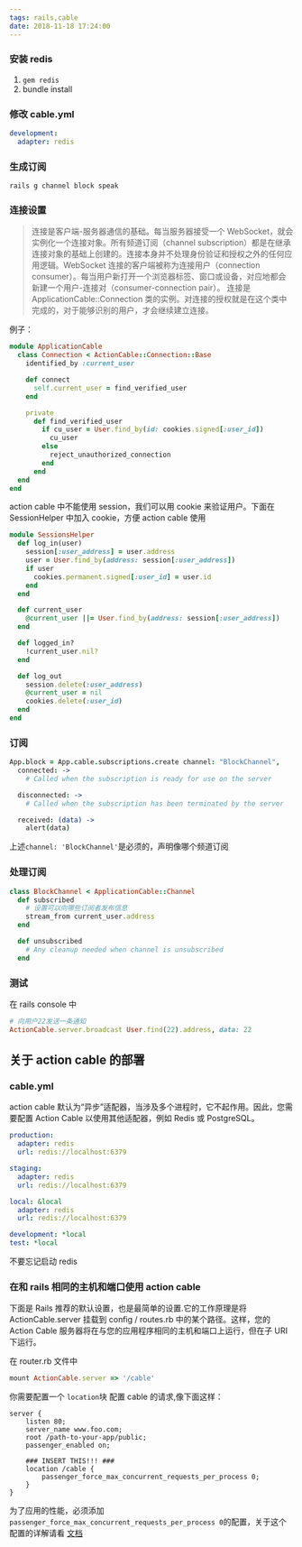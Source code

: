 ```yaml
---
tags: rails,cable
date: 2018-11-18 17:24:00
---
```


### 安装 redis

1.  `gem redis`
2.  bundle install

### 修改 cable.yml

```yml
development:
  adapter: redis
```

### 生成订阅

`rails g channel block speak`

### 连接设置

> 连接是客户端-服务器通信的基础。每当服务器接受一个 WebSocket，就会实例化一个连接对象。所有频道订阅（channel subscription）都是在继承连接对象的基础上创建的。连接本身并不处理身份验证和授权之外的任何应用逻辑。WebSocket 连接的客户端被称为连接用户（connection consumer）。每当用户新打开一个浏览器标签、窗口或设备，对应地都会新建一个用户-连接对（consumer-connection pair）。 连接是 ApplicationCable::Connection 类的实例。对连接的授权就是在这个类中完成的，对于能够识别的用户，才会继续建立连接。

例子：

```ruby
module ApplicationCable
  class Connection < ActionCable::Connection::Base
    identified_by :current_user

    def connect
      self.current_user = find_verified_user
    end

    private
      def find_verified_user
        if cu_user = User.find_by(id: cookies.signed[:user_id])
          cu_user
        else
          reject_unauthorized_connection
        end
      end
  end
end
```

action cable 中不能使用 session，我们可以用 cookie 来验证用户。下面在 SessionHelper 中加入 cookie，方便 action cable 使用

```ruby
module SessionsHelper
  def log_in(user)
    session[:user_address] = user.address
    user = User.find_by(address: session[:user_address])
    if user
      cookies.permanent.signed[:user_id] = user.id
    end
  end

  def current_user
    @current_user ||= User.find_by(address: session[:user_address])
  end

  def logged_in?
    !current_user.nil?
  end

  def log_out
    session.delete(:user_address)
    @current_user = nil
    cookies.delete(:user_id)
  end
end
```

### 订阅

```coffee
App.block = App.cable.subscriptions.create channel: "BlockChannel",
  connected: ->
    # Called when the subscription is ready for use on the server

  disconnected: ->
    # Called when the subscription has been terminated by the server

  received: (data) ->
    alert(data)
```

上述`channel: 'BlockChannel'`是必须的，声明像哪个频道订阅

### 处理订阅

```ruby
class BlockChannel < ApplicationCable::Channel
  def subscribed
    # 设置可以向哪些订阅者发布信息
    stream_from current_user.address
  end

  def unsubscribed
    # Any cleanup needed when channel is unsubscribed
  end
```

### 测试

在 rails console 中

```ruby
# 向用户22发送一条通知
ActionCable.server.broadcast User.find(22).address, data: 22
```

## 关于 action cable 的部署

### cable.yml

action cable 默认为“异步”适配器，当涉及多个进程时，它不起作用。因此，您需要配置 Action Cable 以使用其他适配器，例如 Redis 或 PostgreSQL。

```yml
production:
  adapter: redis
  url: redis://localhost:6379

staging:
  adapter: redis
  url: redis://localhost:6379

local: &local
  adapter: redis
  url: redis://localhost:6379

development: *local
test: *local
```

不要忘记启动 redis

### 在和 rails 相同的主机和端口使用 action cable

下面是 Rails 推荐的默认设置，也是最简单的设置.它的工作原理是将 ActionCable.server 挂载到 config / routes.rb 中的某个路径。这样，您的 Action Cable 服务器将在与您的应用程序相同的主机和端口上运行，但在子 URI 下运行。

在 router.rb 文件中

```ruby
mount ActionCable.server => '/cable'
```

你需要配置一个 `location`块 配置 cable 的请求,像下面这样：

```nginx
server {
    listen 80;
    server_name www.foo.com;
    root /path-to-your-app/public;
    passenger_enabled on;

    ### INSERT THIS!!! ###
    location /cable {
        passenger_force_max_concurrent_requests_per_process 0;
    }
}
```

为了应用的性能，必须添加`passenger_force_max_concurrent_requests_per_process 0`的配置，关于这个配置的详解请看 [文档](https://www.phusionpassenger.com/library/config/nginx/reference/#passenger_force_max_concurrent_requests_per_process)
